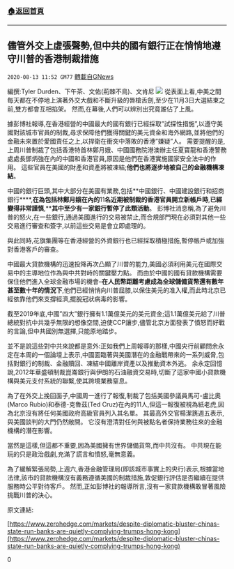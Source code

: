 ###  [:house:返回首頁](https://github.com/ourhimalayas/txt)
---

## 儘管外交上虛張聲勢,但中共的國有銀行正在悄悄地遵守川普的香港制裁措施
`2020-08-13 11:52 GM77` [轉載自GNews](https://gnews.org/zh-hant/295633/)

編撰:Tyler Durden、下午茶、文佑(荊棘不鳥)、文肯尼
![](https://s3.amazonaws.com/gnews-media-offload/wp-content/uploads/2020/08/13113236/%E5%9B%BE2-1.png)
從表面上看,中美之間每天都在不停地上演著外交大戲和不斷升級的唇槍舌劍,至少在11月3日大選結束之前,雙方都會互相掐架。 然而,在幕後,人們可以辨別出究竟誰佔了上風。

據彭博社報導,在香港經營的中國最大的國有銀行已經採取”試探性措施”,以遵守美國對該城市官員的制裁,尋求保障他們獲得關鍵的美元資金和海外網路,並將他們的金融未來置於愛國責任之上,以捍衛在衝突中落敗的香港”嫌疑”人。 需要提醒的是,上周川普制裁了包括香港特首林鄭月娥、中國國務院港澳辦主任夏寶龍和香港警務處處長鄧炳強在內的中國和香港官員,原因是他們在香港實施國家安全法中的作用。 這些官員在美國的財產和資產將被凍結;**他們也將逐步地被自己的金融機構凍結**。

中國的銀行巨頭,其中大部分在美國有業務,包括**中國銀行、中國建設銀行和招商銀行****,****在為包括林鄭月娥在內的****11****名近期被制裁的香港官員開立新帳戶時****,****已經變得非常謹慎****,****其中至少有一家銀行暫停了此類活動**。 彭博社消息稱,為了避免川普的怒火,在一些銀行,通過美國進行的交易被禁止,而合規部門現在必須對其他一些交易進行審查和簽字,以前這些交易是會立即處理的。

與此同時,花旗集團等在香港經營的外資銀行也已經採取積極措施,暫停帳戶或加強對香港客戶的審查。

中國最大貸款機構的迅速投降再次凸顯了川普的能力,美國必須利用美元在國際交易中的主導地位作為與中共對峙的關鍵壓力點。 而由於中國的國有貸款機構需要保住他們進入全球金融市場的機會–**在人民幣距離考慮成為全球儲備貨幣還有數年甚至數十年的情況下**,他們已經悄悄向川普屈膝,以保住美元的准入權,而此時北京已經依靠他們來支撐經濟,擺脫冠狀病毒的影響。

截至2019年底,中國”四大”銀行擁有1.1萬億美元的美元資金;這1.1萬億美元給了川普總統對抗中共幾乎無限的想像空間,迫使CCP讓步,儘管北京方面發表了憤怒而好戰的言論,但中共國別無選擇,只能原地踏步。

並不是說這些對中共來說都是意外:正如我們上周報導的那樣,中國央行前顧問余永定在本周的一個論壇上表示,中國面臨著與美國潛在的金融戰帶來的一系列威脅,包括對銀行的制裁、金融贖回、凍結中國離岸資產以及推動資本外逃。 余永定回憶說,2012年華盛頓制裁崑崙銀行與伊朗的石油融資交易時,切斷了這家中國小貸款機構與美元支付系統的聯繫,使其跨境業務窒息。

為了在外交上挽回面子,中國周一進行了報復,制裁了包括美國參議員馬可-盧比奧(Marco Rubio)和泰德-克魯茲(Ted Cruz)在內的11人,但這一報復被視為紙老虎,因為北京沒有將任何美國政府高級官員列入其名單。 其最高外交官楊潔篪週五表示,與美國談判的大門仍然敞開。 它沒有澄清對任何與被點名者保持業務往來的金融機構的潛在影響。

當然是這樣,但這都不重要,因為美國擁有世界儲備貨幣,而中共沒有。 中共現在能玩的只是政治戲劇,充滿了謊言和憤怒,毫無意義。

為了緩解緊張局勢,上週六,香港金融管理局(即該城市事實上的央行)表示,根據當地法律,該市的貸款機構沒有義務遵循美國的制裁措施,敦促銀行評估是否繼續在提供服務時公平對待客戶。 然而,正如彭博社的報導所言,沒有一家貸款機構敢冒著風險挑戰川普的決心。

原文連結:

[https://www.zerohedge.com/markets/despite-diplomatic-bluster-chinas-state-run-banks-are-quietly-complying-trumps-hong-kong](https://www.zerohedge.com/markets/despite-diplomatic-bluster-chinas-state-run-banks-are-quietly-complying-trumps-hong-kong)

0
